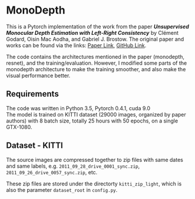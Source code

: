 # MonoDepth

This is a Pytorch implementation of the work from the paper ***_Unsupervised Monocular Depth Estimation with Left-Right Consistency_*** by Clément Godard, Oisin Mac Aodha, and Gabriel J. Brostow. The original paper and works can be found via the links: <a href='https://arxiv.org/abs/1609.03677'>Paper Link</a>, <a href='https://github.com/mrharicot/monodepth'>GitHub Link</a>.

The code contains the architectures mentioned in the paper (monodepth, resnet), and the training/evaluation. However, I modified some parts of the monodepth architecture to make the training smoother, and also make the visual performance better.

## Requirements
The code was written in Python 3.5, Pytorch 0.4.1, cuda 9.0<br>
The model is trained on KITTI dataset (29000 images, organized by paper authors) with 8 batch size, totally 25 hours with 50 epochs, on a single GTX-1080.

## Dataset -  KITTI
The source images are compressed together to zip files with same dates and same labels, e.g. ```2011_09_28_drive_0001_sync.zip```, ```2011_09_26_drive_0057_sync.zip```, etc.

These zip files are stored under the directorty ```kitti_zip_light```, which is also the parameter ```dataset_root``` in ```config.py```.
